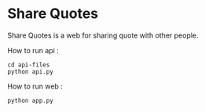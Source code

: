 # Share Quotes 

Share Quotes is a web for sharing quote with other people.

How to run api :
```
cd api-files
python api.py
```

How to run web :
```
python app.py
```
